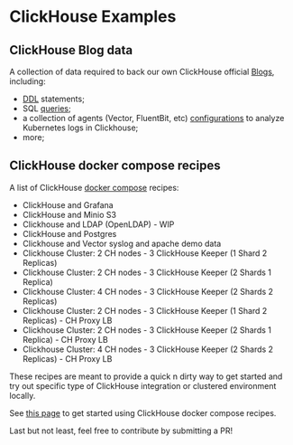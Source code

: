 # ClickHouse Examples
## ClickHouse Blog data

A collection of data required to back our own ClickHouse official [Blogs](clickhouse.com/blog), including:
- [DDL](./ethereum/schemas/) statements;
- SQL [queries](./ethereum/queries/);
- a collection of agents (Vector, FluentBit, etc) [configurations](./observability/README.md) to analyze Kubernetes logs in Clickhouse;
- more;

## ClickHouse docker compose recipes

A list of ClickHouse [docker compose](https://docs.docker.com/compose/) recipes:

- ClickHouse and Grafana
- ClickHouse and Minio S3
- Clickhouse and LDAP (OpenLDAP) - WIP
- ClickHouse and Postgres
- Clickhouse and Vector syslog and apache demo data
- Clickhouse Cluster: 2 CH nodes - 3 ClickHouse Keeper (1 Shard 2 Replicas)
- Clickhouse Cluster: 2 CH nodes - 3 ClickHouse Keeper (2 Shards 1 Replica)
- Clickhouse Cluster: 4 CH nodes - 3 ClickHouse Keeper (2 Shards 2 Replicas)
- Clickhouse Cluster: 2 CH nodes - 3 ClickHouse Keeper (1 Shard 2 Replicas) - CH Proxy LB
- Clickhouse Cluster: 2 CH nodes - 3 ClickHouse Keeper (2 Shards 1 Replica) - CH Proxy LB
- Clickhouse Cluster: 4 CH nodes - 3 ClickHouse Keeper (2 Shards 2 Replicas) - CH Proxy LB

These recipes are meant to provide a quick n dirty way to get started and try out specific type of ClickHouse integration or clustered environment locally.

See [this page](./docker-compose-recipes/README.md) to get started using ClickHouse docker compose recipes.

Last but not least, feel free to contribute by submitting a PR!
